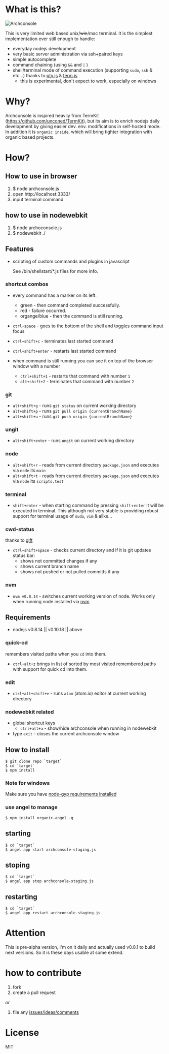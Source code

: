 # What is this? #

![Archconsole](https://raw.github.com/outbounder/organic-archconsole/master/preview.png)

This is very limited web based unix/~~win~~/mac terminal.
It is the simplest implementation ever still enough to handle:

* everyday nodejs development
* very basic server administration via ssh+paired keys
* simple autocomplete
* command chaining (using `&&` and `|` )
* shell/terminal mode of command execution (supporting `sudo`, `ssh` & etc...)
thanks to [pty.js](https://github.com/chjj/pty.js/) & [term.js](https://github.com/chjj/term.js/)
  * this is experimental, don't expect to work, especially on windows

# Why? #

Archconsole is inspired heavily from TermKit (https://github.com/unconed/TermKit),
but its aim is to enrich nodejs daily development by giving easier dev. env. modifications in self-hosted mode.
In addition it is `organic inside`, which will bring tighter integration with organic based projects.

# How? #

## How to use in browser ##

1. $ node archconsole.js
2. open http://localhost:3333/
3. input terminal command

## how to use in nodewebkit ##

1. $ node archoconsole.js
2. $ nodewebkit ./

## Features

* scripting of custom commands and plugins in javascript

  See /bin/shellstart/*.js files for more info.

### shortcut combos

* every command has a marker on its left.
  * green - then command completed successfully.
  * red - failure occurred.
  * organge/blue - then the command is still running.

* `ctrl+space` - goes to the bottom of the shell and toggles command input focus
* `ctrl+shift+c` - terminates last started command
* `ctrl+shift+enter` - restarts last started command

* when command is still running you can see it on top of the browser window with a number
  * `ctrl+shift+1` - restarts that command with number `1`
  * `alt+shift+2` - terminates that command with number `2`

### git

* `alt+shift+g` - runs `git status` on current working directory
* `alt+shift+p` - runs `git pull origin {currentBranchName}`
* `alt+shift+u` - runs `git push origin {currentBranchName}`

### ungit

* `alt+shift+enter` - runs `ungit` on current working directory

### node

* `alt+shift+r` - reads from current directory `package.json` and executes via `node` its `main`
* `alt+shift+t` - reads from current directory `package.json` and executes via `node` its `scripts.test`

### terminal

* `shift+enter` - when starting command by pressing `shift`+`enter` it will be executed in terminal.
This although not very stable is providing robust support for terminal usage of `sudo`, `vim` & alike...

### cwd-status

thanks to [gift](https://github.com/sentientwaffle/gift)

* `ctrl+shift+space` - checks current directory and if it is git updates status bar:
  * shows not committed changes if any
  * shows current branch name
  * shows not pushed or not pulled committs if any

### nvm

* `nvm v0.8.14` - switches current working version of node. Works only when running node installed via [nvm](https://github.com/creationix/nvm)

## Requirements ##

* nodejs v0.8.14 || v0.10.18 || above

### quick-cd

remembers visited paths when you `cd` into them.

* `ctrl+alt+z` brings in list of sorted by most visited remembered paths with support for quick cd into them.

### edit

* `ctrl+alt+shift+e` - runs `atom` (atom.io) editor at current working directory

### nodewebkit related 

* global shortcut keys
  * `ctrl+alt+a` - show/hide archconsole when running in nodewebkit
* type `exit` - closes the current archconsole window

## How to install ##

    $ git clone repo `target`
    $ cd `target`
    $ npm install

### Note for windows
Make sure you have [node-gyp requirements installed](https://github.com/TooTallNate/node-gyp#installation)

### use angel to manage ###

    $ npm install organic-angel -g

## starting ##

    $ cd `target`
    $ angel app start archconsole-staging.js

## stoping ##

    $ cd `target`
    $ angel app stop archconsole-staging.js

## restarting ##

    $ cd `target`
    $ angel app restart archconsole-staging.js

# Attention #

This is pre-alpha version, I'm on it daily and actually used v0.0.1 to build next versions.
So it is these days usable at some extend.

# how to contribute #

1. fork
2. create a pull request

*or*

1. file any [issues/ideas/comments](https://github.com/outbounder/organic-archconsole/issues)


# License #

MIT
